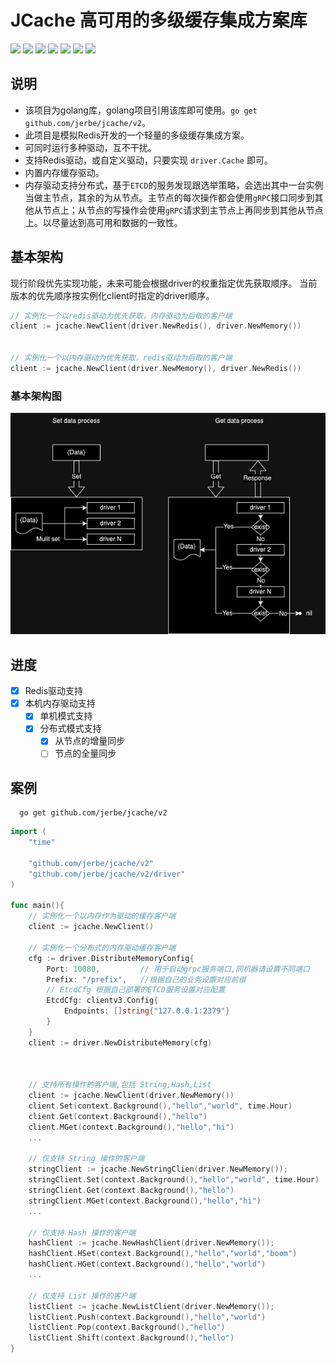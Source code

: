 # JCache 高可用的多级缓存集成方案库


![](https://img.shields.io/github/issues/jerbe/jcache?color=green)
![](https://img.shields.io/github/stars/jerbe/jcache?color=yellow)
![](https://img.shields.io/github/forks/jerbe/jcache?color=orange)
![](https://img.shields.io/github/license/jerbe/jcache?color=ff69b4)
![](https://img.shields.io/badge/language-go-blue)
[![](https://img.shields.io/badge/doc-go-blue)](https://pkg.go.dev/github.com/jerbe/jcache@v1.1.9)
![](https://img.shields.io/github/languages/code-size/jerbe/jcache?color=blueviolet)

## 说明

* 该项目为golang库，golang项目引用该库即可使用。`go get github.com/jerbe/jcache/v2`。
* 此项目是模拟Redis开发的一个轻量的多级缓存集成方案。
* 可同时运行多种驱动，互不干扰。
* 支持Redis驱动，或自定义驱动，只要实现 `driver.Cache` 即可。
* 内置内存缓存驱动。
* 内存驱动支持分布式，基于`ETCD`的服务发现跟选举策略，会选出其中一台实例当做主节点，其余的为从节点。主节点的每次操作都会使用`gRPC`接口同步到其他从节点上；从节点的写操作会使用`gRPC`请求到主节点上再同步到其他从节点上。以尽量达到高可用和数据的一致性。


## 基本架构

现行阶段优先实现功能，未来可能会根据driver的权重指定优先获取顺序。
当前版本的优先顺序按实例化client时指定的driver顺序。
```go
// 实例化一个以redis驱动为优先获取，内存驱动为后取的客户端
client := jcache.NewClient(driver.NewRedis(), driver.NewMemory())


// 实例化一个以内存驱动为优先获取，redis驱动为后取的客户端
client := jcache.NewClient(driver.NewMemory(), driver.NewRedis())
```
### 基本架构图
![](./assets/架构图.jpeg)
## 进度

- [x] Redis驱动支持
- [x] 本机内存驱动支持
  - [x] 单机模式支持
  - [x] 分布式模式支持
    - [x] 从节点的增量同步
    - [ ] 节点的全量同步

## 案例
```shell
  go get github.com/jerbe/jcache/v2
```

```go
import (
    "time"
	
    "github.com/jerbe/jcache/v2"
    "github.com/jerbe/jcache/v2/driver"
)

func main(){
	// 实例化一个以内存作为驱动的缓存客户端
    client := jcache.NewClient()

	// 实例化一个分布式的内存驱动缓存客户端
    cfg := driver.DistributeMemoryConfig{
		Port: 10080,         // 用于启动grpc服务端口,同机器请设置不同端口
        Prefix: "/prefix",   //根据自己的业务设置对应前缀
		// EtcdCfg 根据自己部署的ETCD服务设置对应配置
        EtcdCfg: clientv3.Config{
			Endpoints: []string{"127.0.0.1:2379"}
		}
    }
	client := driver.NewDistributeMemory(cfg)
	
	
	
    // 支持所有操作的客户端,包括 String,Hash,List 
	client := jcache.NewClient(driver.NewMemory())
	client.Set(context.Background(),"hello","world", time.Hour)
	client.Get(context.Background(),"hello")
	client.MGet(context.Background(),"hello","hi")
	...
		
	// 仅支持 String 操作的客户端 
	stringClient := jcache.NewStringClien(driver.NewMemory()); 
	stringClient.Set(context.Background(),"hello","world", time.Hour)
	stringClient.Get(context.Background(),"hello")
	stringClient.MGet(context.Background(),"hello","hi")
	...
	
	// 仅支持 Hash 操作的客户端
	hashClient := jcache.NewHashClient(driver.NewMemory()); 
	hashClient.HSet(context.Background(),"hello","world","boom")
	hashClient.HGet(context.Background(),"hello","world")
	...
	
	// 仅支持 List 操作的客户端 
	listClient := jcache.NewListClient(driver.NewMemory());
	listClient.Push(context.Background(),"hello","world")
	listClient.Pop(context.Background(),"hello")
	listClient.Shift(context.Background(),"hello")
}
```